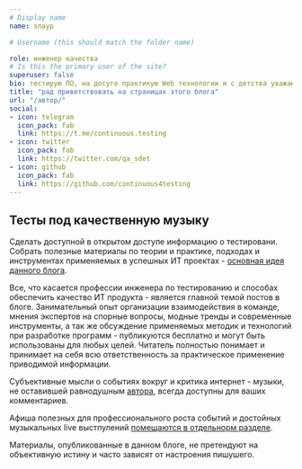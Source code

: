 ```yaml
---
# Display name
name: snayp

# Username (this should match the folder name)

role: инженер качества
# Is this the primary user of the site?
superuser: false
bio: тестирую ПО, на досуге практикую Web технологии и с детства уважаю качественную музыку
title: "рад приветствовать на страницах этого блога"
url: "/автор/"
social:
- icon: telegram
  icon_pack: fab
  link: https://t.me/continuous.testing
- icon: twitter
  icon_pack: fab
  link: https://twitter.com/qa_sdet
- icon: github
  icon_pack: fab
  link: https://github.com/continuous4testing
---
```


## Тесты под качественную музыку

Сделать доступной в открытом доступе информацию о тестировани. Собрать полезные материалы по теории и практике, подходах и инструментах применяемых в успешных ИТ проектах - [основная идея данного блога](/идея/).

Все, что касается профессии инженера по тестированию и способах обеспечить качество ИТ продукта - является главной темой постов в  блоге. Занимательный опыт организации взаимодействия в команде, мнения экспертов на спорные вопросы, модные тренды и современные инструменты, а так же обсуждение применяемых методик и технологий при разработке программ - публикуются бесплатно и могут быть использованы для любых целей. Читатель полностью понимает и принимает на себя всю ответственность за практическое применение приводимой информации.

Субъективные мысли о событиях вокруг и критика интернет - музыки, не оставившей равнодушным [автора](/автор), всегда доступны для ваших комментариев.

Афиша полезных для профессионального роста событий и достойных музыкальных live выстпулений [помещаются в отдельнорм разделе](/афиша/).

Материалы, опубликованные в данном блоге, не претендуют на объективную истину и часто зависят от настроения пишушего.

